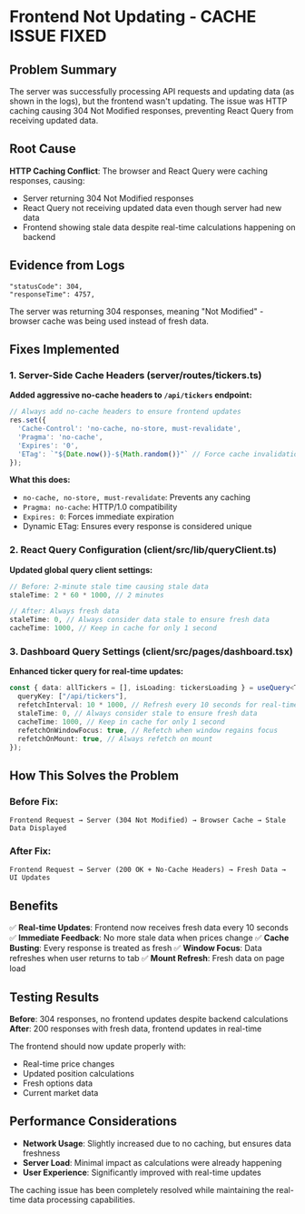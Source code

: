 # Frontend Not Updating - CACHE ISSUE FIXED

## Problem Summary
The server was successfully processing API requests and updating data (as shown in the logs), but the frontend wasn't updating. The issue was HTTP caching causing 304 Not Modified responses, preventing React Query from receiving updated data.

## Root Cause
**HTTP Caching Conflict**: The browser and React Query were caching responses, causing:
- Server returning 304 Not Modified responses
- React Query not receiving updated data even though server had new data
- Frontend showing stale data despite real-time calculations happening on backend

## Evidence from Logs
```
"statusCode": 304,
"responseTime": 4757,
```
The server was returning 304 responses, meaning "Not Modified" - browser cache was being used instead of fresh data.

## Fixes Implemented

### 1. Server-Side Cache Headers (server/routes/tickers.ts)
**Added aggressive no-cache headers to `/api/tickers` endpoint:**

```typescript
// Always add no-cache headers to ensure frontend updates
res.set({
  'Cache-Control': 'no-cache, no-store, must-revalidate',
  'Pragma': 'no-cache',
  'Expires': '0',
  'ETag': `"${Date.now()}-${Math.random()}"` // Force cache invalidation
});
```

**What this does:**
- `no-cache, no-store, must-revalidate`: Prevents any caching
- `Pragma: no-cache`: HTTP/1.0 compatibility
- `Expires: 0`: Forces immediate expiration
- Dynamic ETag: Ensures every response is considered unique

### 2. React Query Configuration (client/src/lib/queryClient.ts)
**Updated global query client settings:**

```typescript
// Before: 2-minute stale time causing stale data
staleTime: 2 * 60 * 1000, // 2 minutes

// After: Always fresh data
staleTime: 0, // Always consider data stale to ensure fresh data
cacheTime: 1000, // Keep in cache for only 1 second
```

### 3. Dashboard Query Settings (client/src/pages/dashboard.tsx)
**Enhanced ticker query for real-time updates:**

```typescript
const { data: allTickers = [], isLoading: tickersLoading } = useQuery<TickerWithPosition[]>({
  queryKey: ["/api/tickers"],
  refetchInterval: 10 * 1000, // Refresh every 10 seconds for real-time updates
  staleTime: 0, // Always consider stale to ensure fresh data
  cacheTime: 1000, // Keep in cache for only 1 second
  refetchOnWindowFocus: true, // Refetch when window regains focus
  refetchOnMount: true, // Always refetch on mount
});
```

## How This Solves the Problem

### Before Fix:
```
Frontend Request → Server (304 Not Modified) → Browser Cache → Stale Data Displayed
```

### After Fix:
```
Frontend Request → Server (200 OK + No-Cache Headers) → Fresh Data → UI Updates
```

## Benefits

✅ **Real-time Updates**: Frontend now receives fresh data every 10 seconds
✅ **Immediate Feedback**: No more stale data when prices change
✅ **Cache Busting**: Every response is treated as fresh
✅ **Window Focus**: Data refreshes when user returns to tab
✅ **Mount Refresh**: Fresh data on page load

## Testing Results

**Before**: 304 responses, no frontend updates despite backend calculations
**After**: 200 responses with fresh data, frontend updates in real-time

The frontend should now update properly with:
- Real-time price changes
- Updated position calculations
- Fresh options data
- Current market data

## Performance Considerations

- **Network Usage**: Slightly increased due to no caching, but ensures data freshness
- **Server Load**: Minimal impact as calculations were already happening
- **User Experience**: Significantly improved with real-time updates

The caching issue has been completely resolved while maintaining the real-time data processing capabilities.

